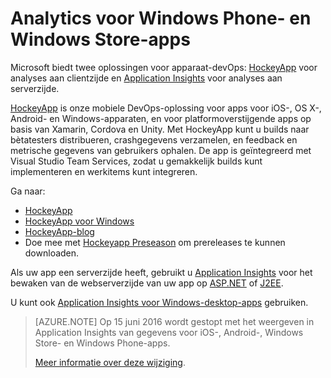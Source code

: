 <properties
    pageTitle="Analytics voor Windows Phone- en Windows Store-apps"
    description="Analyseer gebruik en crashes van uw app voor Windows-apparaten."
    services="application-insights"
    documentationCenter="windows"
    authors="alancameronwills"
    manager="douge"/>

<tags
    ms.service="application-insights"
    ms.workload="tbd"
    ms.tgt_pltfrm="ibiza"
    ms.devlang="na"
    ms.topic="get-started-article"
    ms.date="03/17/2016"
    ms.author="awills"/>

# Analytics voor Windows Phone- en Windows Store-apps

Microsoft biedt twee oplossingen voor apparaat-devOps: [HockeyApp](http://hockeyapp.net/) voor analyses aan clientzijde en [Application Insights](app-insights-overview.md) voor analyses aan serverzijde.

[HockeyApp](http://hockeyapp.net/) is onze mobiele DevOps-oplossing voor apps voor iOS-, OS X-, Android- en Windows-apparaten, en voor platformoverstijgende apps op basis van Xamarin, Cordova en Unity. Met HockeyApp kunt u builds naar bètatesters distribueren, crashgegevens verzamelen, en feedback en metrische gegevens van gebruikers ophalen. De app is geïntegreerd met Visual Studio Team Services, zodat u gemakkelijk builds kunt implementeren en werkitems kunt integreren. 

Ga naar:

* [HockeyApp](http://support.hockeyapp.net/kb)
* [HockeyApp voor Windows](http://support.hockeyapp.net/kb/client-integration-windows-and-windows-phone)
* [HockeyApp-blog](http://hockeyapp.net/blog/)
* Doe mee met [Hockeyapp Preseason](http://hockeyapp.net/preseason/) om prereleases te kunnen downloaden.

Als uw app een serverzijde heeft, gebruikt u [Application Insights](app-insights-overview.md) voor het bewaken van de webserverzijde van uw app op [ASP.NET](app-insights-asp-net.md) of [J2EE](app-insights-java-get-started.md). 


U kunt ook [Application Insights voor Windows-desktop-apps](app-insights-windows-desktop.md) gebruiken.

> [AZURE.NOTE] Op 15 juni 2016 wordt gestopt met het weergeven in Application Insights van gegevens voor iOS-, Android-, Windows Store- en Windows Phone-apps.
> 
> [Meer informatie over deze wijziging](https://azure.microsoft.com/blog/transitioning-mobile-apps-from-application-insights-to-hockeyapp/).




<!--HONumber=Jun16_HO2-->



